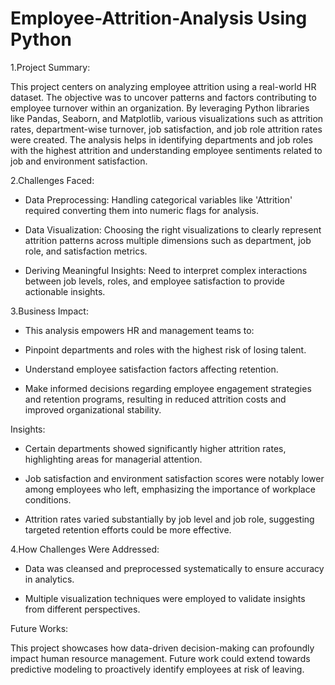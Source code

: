 # Employee-Attrition-Analysis Using Python
1.Project Summary:

This project centers on analyzing employee attrition using a real-world HR dataset. The objective was to uncover patterns and factors contributing to employee turnover within an organization. By leveraging Python libraries like Pandas, Seaborn, and Matplotlib, various visualizations such as attrition rates, department-wise turnover, job satisfaction, and job role attrition rates were created. The analysis helps in identifying departments and job roles with the highest attrition and understanding employee sentiments related to job and environment satisfaction.

2.Challenges Faced:

- Data Preprocessing: Handling categorical variables like 'Attrition' required converting them into numeric flags for analysis.

- Data Visualization: Choosing the right visualizations to clearly represent attrition patterns across multiple dimensions such as department, job role, and satisfaction metrics.

- Deriving Meaningful Insights: Need to interpret complex interactions between job levels, roles, and employee satisfaction to provide actionable insights.

3.Business Impact:

- This analysis empowers HR and management teams to:

- Pinpoint departments and roles with the highest risk of losing talent.

- Understand employee satisfaction factors affecting retention.

- Make informed decisions regarding employee engagement strategies and retention programs, resulting in reduced attrition costs and improved organizational stability.

Insights:

- Certain departments showed significantly higher attrition rates, highlighting areas for managerial attention.

- Job satisfaction and environment satisfaction scores were notably lower among employees who left, emphasizing the importance of workplace conditions.

- Attrition rates varied substantially by job level and job role, suggesting targeted retention efforts could be more effective.

4.How Challenges Were Addressed:

- Data was cleansed and preprocessed systematically to ensure accuracy in analytics.

- Multiple visualization techniques were employed to validate insights from different perspectives.

Future Works:

This project showcases how data-driven decision-making can profoundly impact human resource management. Future work could extend towards predictive modeling to proactively identify employees at risk of leaving.
